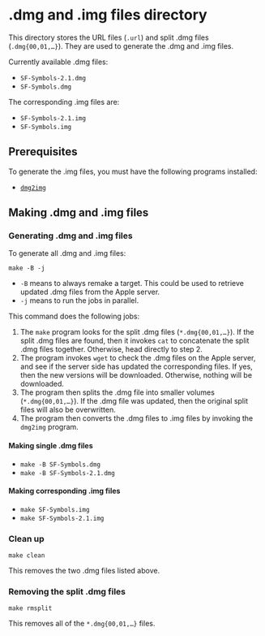 # .dmg and .img files directory
This directory stores the URL files (`.url`) and split .dmg files (`.dmg{00,01,…}`). They are used to generate the .dmg and .img files.

Currently available .dmg files:
* `SF-Symbols-2.1.dmg`
* `SF-Symbols.dmg`

The corresponding .img files are:
* `SF-Symbols-2.1.img`
* `SF-Symbols.img`

## Prerequisites
To generate the .img files, you must have the following programs installed:
* [`dmg2img`](http://vu1tur.eu.org/tools/)


## Making .dmg and .img files

### Generating .dmg and .img files
To generate all .dmg and .img files:
```shell
make -B -j
```
* `-B` means to always remake a target. This could be used to retrieve updated .dmg files from the Apple server.
* `-j` means to run the jobs in parallel.

This command does the following jobs:
1. The `make` program looks for the split .dmg files (`*.dmg{00,01,…}`). If the split .dmg files are found, then it invokes `cat` to concatenate the split .dmg files together. Otherwise, head directly to step 2.
2. The program invokes `wget` to check the .dmg files on the Apple server, and see if the server side has updated the corresponding files. If yes, then the new versions will be downloaded. Otherwise, nothing will be downloaded.
3. The program then splits the .dmg file into smaller volumes (`*.dmg{00,01,…}`). If the .dmg file was updated, then the original split files will also be overwritten.
4. The program then converts the .dmg files to .img files by invoking the `dmg2img` program.

#### Making single .dmg files
* `make -B SF-Symbols.dmg`
* `make -B SF-Symbols-2.1.dmg`

#### Making corresponding .img files
* `make SF-Symbols.img`
* `make SF-Symbols-2.1.img`

### Clean up
```shell
make clean
```
This removes the two .dmg files listed above.

### Removing the split .dmg files
```shell
make rmsplit
```
This removes all of the `*.dmg{00,01,…}` files.